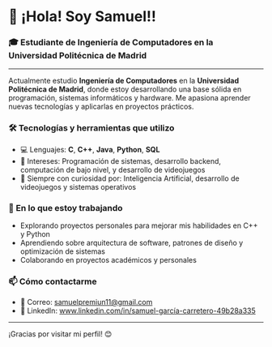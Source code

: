 # 👋 ¡Hola! Soy Samuel!!  
### 🎓 Estudiante de Ingeniería de Computadores en la Universidad Politécnica de Madrid

---

Actualmente estudio **Ingeniería de Computadores** en la **Universidad Politécnica de Madrid**, donde estoy desarrollando una base sólida en programación, sistemas informáticos y hardware. Me apasiona aprender nuevas tecnologías y aplicarlas en proyectos prácticos.

### 🛠️ Tecnologías y herramientas que utilizo
- 💻 Lenguajes: **C**, **C++**, **Java**, **Python**, **SQL**
- 🔧 Intereses: Programación de sistemas, desarrollo backend, computación de bajo nivel, y desarrollo de videojuegos
- 🧠 Siempre con curiosidad por: Inteligencia Artificial, desarrollo de videojuegos y sistemas operativos

### 🚀 En lo que estoy trabajando
- Explorando proyectos personales para mejorar mis habilidades en C++ y Python
- Aprendiendo sobre arquitectura de software, patrones de diseño y optimización de sistemas
- Colaborando en proyectos académicos y personales

### 📫 Cómo contactarme
- 📧 Correo: samuelpremiun11@gmail.com
- 💼 LinkedIn: www.linkedin.com/in/samuel-garcía-carretero-49b28a335

---

¡Gracias por visitar mi perfil! 😊

